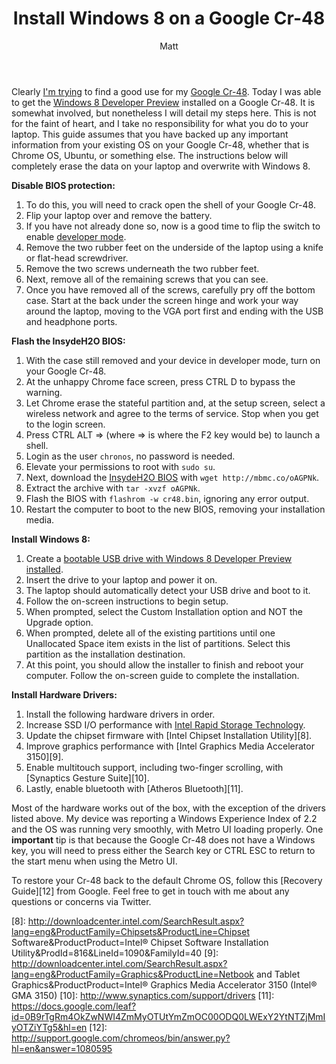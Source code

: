 ﻿---
title: Install Windows 8 on a Google Cr-48
author: Matt
layout: post
permalink: /2011/09/install-windows-8-on-a-google-cr-48/
categories:
  - Development
tags:
  - chromeos
  - tutorial
---

Clearly [I'm trying][1] to find a good use for my [Google Cr-48][2]. Today I was able to get the [Windows 8 Developer Preview][3] installed on a Google Cr-48. It is somewhat involved, but nonetheless I will detail my steps here. This is not for the faint of heart, and I take no responsibility for what you do to your laptop. This guide assumes that you have backed up any important information from your existing OS on your Google Cr-48, whether that is Chrome OS, Ubuntu, or something else. The instructions below will completely erase the data on your laptop and overwrite with Windows 8.

 [1]: http://mbmccormick.com/2011/08/install-ubuntu-11-04-on-a-google-cr-48/
 [2]: http://www.google.com/chromebook/
 [3]: http://www.microsoft.com/presspass/press/2011/sep11/09-13FutureofComputingPR.mspx

**Disable BIOS protection:**

1.  To do this, you will need to crack open the shell of your Google Cr-48.
2.  Flip your laptop over and remove the battery.
3.  If you have not already done so, now is a good time to flip the switch to enable [developer mode][4].
4.  Remove the two rubber feet on the underside of the laptop using a knife or flat-head screwdriver.
5.  Remove the two screws underneath the two rubber feet.
6.  Next, remove all of the remaining screws that you can see.
7.  Once you have removed all of the screws, carefully pry off the bottom case. Start at the back under the screen hinge and work your way around the laptop, moving to the VGA port first and ending with the USB and headphone ports.

 [4]: http://www.chromium.org/chromium-os/developer-information-for-chrome-os-devices/cr-48-chrome-notebook-developer-information

**Flash the InsydeH2O BIOS:**

1.  With the case still removed and your device in developer mode, turn on your Google Cr-48.
2.  At the unhappy Chrome face screen, press CTRL D to bypass the warning.
3.  Let Chrome erase the stateful partition and, at the setup screen, select a wireless network and agree to the terms of service. Stop when you get to the login screen.
4.  Press CTRL ALT => (where => is where the F2 key would be) to launch a shell.
5.  Login as the user `chronos`, no password is needed.
6.  Elevate your permissions to root with `sudo su`.
7.  Next, download the [InsydeH2O BIOS][5] with `wget http://mbmc.co/oAGPNk`.
8.  Extract the archive with `tar -xvzf oAGPNk`.
9.  Flash the BIOS with `flashrom -w cr48.bin`, ignoring any error output.
10. Restart the computer to boot to the new BIOS, removing your installation media.

**Install Windows 8:**

1.  Create a [bootable USB drive with Windows 8 Developer Preview installed][6].
2.  Insert the drive to your laptop and power it on.
3.  The laptop should automatically detect your USB drive and boot to it.
4.  Follow the on-screen instructions to begin setup.
5.  When prompted, select the Custom Installation option and NOT the Upgrade option.
6.  When prompted, delete all of the existing partitions until one Unallocated Space item exists in the list of partitions. Select this partition as the installation destination.
7.  At this point, you should allow the installer to finish and reboot your computer. Follow the on-screen guide to complete the installation.

**Install Hardware Drivers:**

1.  Install the following hardware drivers in order.
2.  Increase SSD I/O performance with [Intel Rapid Storage Technology][7].
3.  Update the chipset firmware with [Intel Chipset Installation Utility][8].
4.  Improve graphics performance with [Intel Graphics Media Accelerator 3150][9].
5.  Enable multitouch support, including two-finger scrolling, with [Synaptics Gesture Suite][10].
6.  Lastly, enable bluetooth with [Atheros Bluetooth][11].

Most of the hardware works out of the box, with the exception of the drivers listed above. My device was reporting a Windows Experience Index of 2.2 and the OS was running very smoothly, with Metro UI loading properly. One **important** tip is that because the Google Cr-48 does not have a Windows key, you will need to press either the Search key or CTRL ESC to return to the start menu when using the Metro UI.

To restore your Cr-48 back to the default Chrome OS, follow this [Recovery Guide][12] from Google. Feel free to get in touch with me about any questions or concerns via Twitter.

 [5]: http://www.insydesw.com/solutions/pc/insydeh2o.cfm
 [6]: http://www.ghacks.net/2011/09/14/how-to-install-windows-8-from-usb-key/
 [7]: http://downloadcenter.intel.com/Product_Filter.aspx?ProductID=2101&lang=eng&FamilyId=40
 [8]: http://downloadcenter.intel.com/SearchResult.aspx?lang=eng&ProductFamily=Chipsets&ProductLine=Chipset Software&ProductProduct=Intel® Chipset Software Installation Utility&ProdId=816&LineId=1090&FamilyId=40
 [9]: http://downloadcenter.intel.com/SearchResult.aspx?lang=eng&ProductFamily=Graphics&ProductLine=Netbook and Tablet Graphics&ProductProduct=Intel® Graphics Media Accelerator 3150 (Intel® GMA 3150)
 [10]: http://www.synaptics.com/support/drivers
 [11]: https://docs.google.com/leaf?id=0B9rTgRm4OkZwNWI4ZmMyOTUtYmZmOC00ODQ0LWExY2YtNTZjMmIyOTZiYTg5&hl=en
 [12]: http://support.google.com/chromeos/bin/answer.py?hl=en&answer=1080595